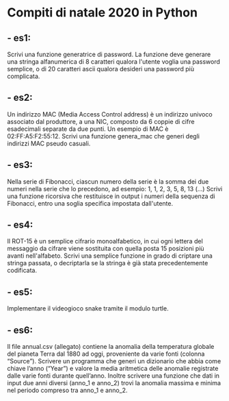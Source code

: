 # Compiti di natale 2020 in Python
## - es1: 
Scrivi una funzione generatrice di password. La funzione deve generare una stringa alfanumerica di 8 caratteri qualora l'utente voglia una password semplice, o di 20 caratteri ascii qualora desideri una password più complicata.

## - es2: 
Un indirizzo MAC (Media Access Control address) è un indirizzo univoco associato dal produttore, a una NIC, composto da 6 coppie di cifre esadecimali separate da due punti.
Un esempio di MAC è 02:FF:A5:F2:55:12.
Scrivi una funzione genera_mac che generi degli indirizzi MAC pseudo casuali.

## - es3:
Nella serie di Fibonacci, ciascun numero della serie è la somma dei due numeri nella serie che lo precedono, ad esempio:
1, 1, 2, 3, 5, 8, 13 (...)
Scrivi una funzione ricorsiva che restituisce in output i numeri della sequenza di Fibonacci, entro una soglia specifica impostata dall'utente.

## - es4:
Il ROT-15 è un semplice cifrario monoalfabetico, in cui ogni lettera del messaggio da cifrare viene sostituita con quella posta 15 posizioni più avanti nell'alfabeto.
Scrivi una semplice funzione in grado di criptare una stringa passata, o decriptarla se la stringa è già stata precedentemente codificata.

## - es5:
Implementare il videogioco snake tramite il modulo turtle.

## - es6:
Il file annual.csv (allegato) contiene la anomalia della temperatura globale del pianeta Terra dal 1880 ad oggi, proveniente da varie fonti (colonna “Source”). Scrivere un programma che generi un dizionario che abbia come chiave l’anno (“Year”) e valore la media aritmetica delle anomalie registrate dalle varie fonti durante quell’anno.
Inoltre scrivere una funzione che dati in input due anni diversi (anno_1 e anno_2) trovi la anomalia massima e minima nel periodo compreso tra anno_1 e anno_2.
